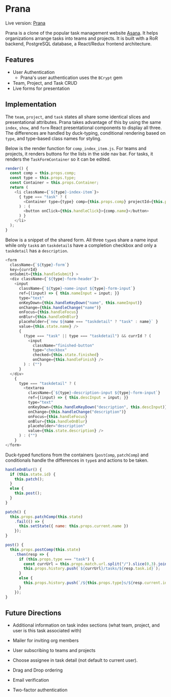# Prana

Live version: [Prana](https://prana.herokuapp.com/)

Prana is a clone of the popular task management website [Asana](https://www.asana.com). It helps organizations arrange tasks into teams and projects. It is built with a RoR backend, PostgreSQL database, a React/Redux frontend architecture.

## Features

* User Authentication
  * Prana's user authentication uses the `BCrypt` gem
* Team, Project, and Task CRUD
* Live forms for presentation

## Implementation

The `team`, `project`, and `task` states all share some identical slices and presentational attributes. Prana takes advantage of this by using the same `index`, `show`, and `form` React presentational components to display all three. The differences are handled by duck-typing, conditional rendering based on `type`, and type-based class names for styling.

Below is the render function for `comp_index_item.js`. For teams and projects, it renders buttons for the lists in the side nav bar. For tasks, it renders the `TaskFormContainer` so it can be edited.

```javascript
render() {
  const comp = this.props.comp;
  const type = this.props.type;
  const Container = this.props.Container;
  return (
    <li className={`${type}-index-item`}>
      { type === "task" ? (
        <Container type={type} comp={this.props.comp} projectId={this.props.projectId} />
      ) : (
        <button onClick={this.handleClick}>{comp.name}</button>
      ) }
    </li>
  );
}
```

Below is a snippet of the shared form. All three `type`s share a name input while only `task`s an `taskdetail`s have a completion checkbox and only a `taskdetail` has a `description`.

```javascript
<form
  className={`${type}-form`}
  key={currId}
  onSubmit={this.handleSubmit} >
  <div className={`${type}-form-header`}>
    <input
      className={`${type}-name-input ${type}-form-input`}
      ref={(input) => { this.nameInput = input; }}
      type="text"
      onKeyDown={this.handleKeyDown("name", this.nameInput)}
      onChange={this.handleChange("name")}
      onFocus={this.handleFocus}
      onBlur={this.handleOnBlur}
      placeholder={`new ${name === "taskdetail" ? "task" : name}` }
      value={this.state.name} />
      {
        (type === "task" || type === "taskdetail") && currId ? (
          <input
            className="finished-button"
            type="checkbox"
            checked={this.state.finished}
            onChange={this.handleFinish} />
        ) : ("")
      }
  </div>
    {
      type === "taskdetail" ? (
        <textarea
          className={`${type}-description-input ${type}-form-input`}
          ref={(input) => { this.descInput = input; }}
          type="text"
          onKeyDown={this.handleKeyDown("description", this.descInput)}
          onChange={this.handleChange("description")}
          onFocus={this.handleFocus}
          onBlur={this.handleOnBlur}
          placeholder="description"
          value={this.state.description} />
      ) : ("")
    }
</form>
```

Duck-typed functions from the containers (`postComp`, `patchComp`) and conditionals handle the differences in `type`s and actions to be taken.

```javascript
handleOnBlur() {
  if (this.state.id) {
    this.patch();
  }
  else {
    this.post();
  }
}

patch() {
  this.props.patchComp(this.state)
    .fail(() => {
      this.setState({ name: this.props.current.name })
    });
}

post() {
  this.props.postComp(this.state)
    .then(resp => {
      if (this.props.type === "task") {
        const currUrl = this.props.match.url.split("/").slice(0,3).join("/");
        this.props.history.push(`${currUrl}/tasks/${resp.task.id}`);
      }
      else {
        this.props.history.push(`/${this.props.type}s/${resp.current.id}`);
      }
    });
}
```

## Future Directions

* Additional information on task index sections (what team, project, and user is this task associated with)

* Mailer for inviting org members

* User subscribing to teams and projects

* Choose assignee in task detail (not default to current user).

* Drag and Drop ordering

* Email verification

* Two-factor authentication
